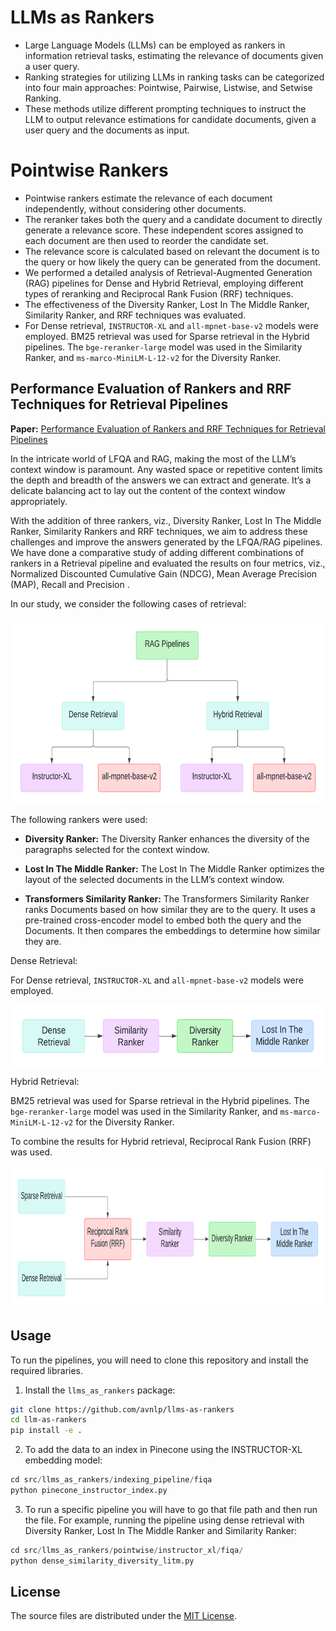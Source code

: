 # LLMs as Rankers

- Large Language Models (LLMs) can be employed as rankers in information retrieval tasks, estimating the relevance of documents given a user query.
- Ranking strategies for utilizing LLMs in ranking tasks can be categorized into four main approaches: Pointwise, Pairwise, Listwise, and Setwise Ranking.
- These methods utilize different prompting techniques to instruct the LLM to output relevance estimations for candidate documents, given a user query and the documents as input.

# Pointwise Rankers

- Pointwise rankers estimate the relevance of each document independently, without considering other documents.
- The reranker takes both the query and a candidate document to directly generate a relevance score. These independent scores assigned to each document are then used to reorder the candidate set.
- The relevance score is calculated based on relevant the document is to the query or how likely the query can be generated from the document.
- We performed a detailed analysis of Retrieval-Augmented Generation (RAG) pipelines for Dense and Hybrid Retrieval, employing different types of reranking and Reciprocal Rank Fusion (RRF) techniques.
- The effectiveness of the Diversity Ranker, Lost In The Middle Ranker, Similarity Ranker, and RRF techniques was evaluated.
- For Dense retrieval, `INSTRUCTOR-XL` and `all-mpnet-base-v2` models were employed. BM25 retrieval was used for Sparse retrieval in the Hybrid pipelines. The `bge-reranker-large` model was used in the Similarity Ranker, and `ms-marco-MiniLM-L-12-v2` for the Diversity Ranker.

## Performance Evaluation of Rankers and RRF Techniques for Retrieval Pipelines

**Paper:** [Performance Evaluation of Rankers and RRF Techniques for Retrieval Pipelines](paper/rankers_rrf.pdf)

In the intricate world of LFQA and RAG, making the most of the LLM’s context window is paramount. Any wasted space or repetitive content limits the depth and breadth of the answers we can extract and generate. It’s a delicate balancing act to lay out the content of the context window appropriately.

With the addition of three rankers, viz., Diversity Ranker, Lost In The Middle Ranker, Similarity Rankers and RRF techniques, we aim to address these challenges and improve the answers generated by the LFQA/RAG pipelines. We have done a comparative study of adding different combinations of rankers in a Retrieval pipeline and evaluated the results on four metrics, viz., Normalized Discounted Cumulative Gain (NDCG), Mean Average Precision (MAP), Recall and Precision .

In our study, we consider the following cases of retrieval:

<img src="plots/pipelines_taxonomy.png" alt="RAG Pipelines Taxonomy" align="middle" width="600" height="300">

The following rankers were used:

- **Diversity Ranker:** The Diversity Ranker enhances the diversity of the paragraphs selected for the context window.

- **Lost In The Middle Ranker:** The Lost In The Middle Ranker optimizes the layout of the selected documents in the LLM’s context window.

- **Transformers Similarity Ranker:** The Transformers Similarity Ranker ranks Documents based on how similar they are to the query. It uses a pre-trained cross-encoder model to embed both the query and the Documents. It then compares the embeddings to determine how similar they are.

Dense Retrieval:

For Dense retrieval, `INSTRUCTOR-XL` and `all-mpnet-base-v2` models were employed.

<img src="plots/rankers_dense_pipeline.png" alt="Dense Pipeline with Rankers" align="middle" width="550" height="100">

Hybrid Retrieval:

BM25 retrieval was used for Sparse retrieval in the Hybrid pipelines. The `bge-reranker-large` model was used in the Similarity Ranker, and `ms-marco-MiniLM-L-12-v2` for the Diversity Ranker.

To combine the results for Hybrid retrieval, Reciprocal Rank Fusion (RRF) was used.

<img src="plots/rankers_hybrid_pipeline.png" alt="Hybrid Pipeline with Rankers" align="middle" width="820" height="230">

## Usage

To run the pipelines, you will need to clone this repository and install the required libraries.

1. Install the `llms_as_rankers` package:

```bash
git clone https://github.com/avnlp/llms-as-rankers
cd llm-as-rankers
pip install -e .
```

2. To add the data to an index in Pinecone using the INSTRUCTOR-XL embedding model:

```python
cd src/llms_as_rankers/indexing_pipeline/fiqa
python pinecone_instructor_index.py
```

3. To run a specific pipeline you will have to go that file path and then run the file.
For example, running the pipeline using dense retrieval with Diversity Ranker, Lost In The Middle Ranker and Similarity Ranker:

```python
cd src/llms_as_rankers/pointwise/instructor_xl/fiqa/
python dense_similarity_diversity_litm.py
```

## License

The source files are distributed under the [MIT License](https://github.com/avnlp/llms-as-rankers/blob/main/LICENSE).
